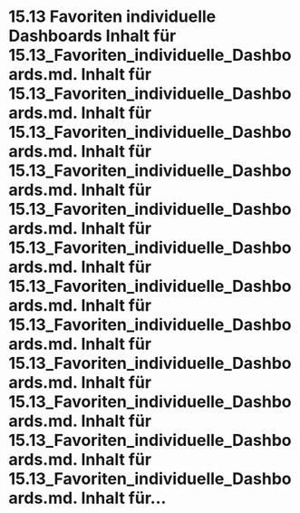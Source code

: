# 15.13 Favoriten individuelle Dashboards Inhalt für 15.13_Favoriten_individuelle_Dashboards.md. Inhalt für 15.13_Favoriten_individuelle_Dashboards.md. Inhalt für 15.13_Favoriten_individuelle_Dashboards.md. Inhalt für 15.13_Favoriten_individuelle_Dashboards.md. Inhalt für 15.13_Favoriten_individuelle_Dashboards.md. Inhalt für 15.13_Favoriten_individuelle_Dashboards.md. Inhalt für 15.13_Favoriten_individuelle_Dashboards.md. Inhalt für 15.13_Favoriten_individuelle_Dashboards.md. Inhalt für 15.13_Favoriten_individuelle_Dashboards.md. Inhalt für 15.13_Favoriten_individuelle_Dashboards.md. Inhalt für 15.13_Favoriten_individuelle_Dashboards.md. Inhalt für 15.13_Favoriten_individuelle_Dashboards.md. Inhalt für...